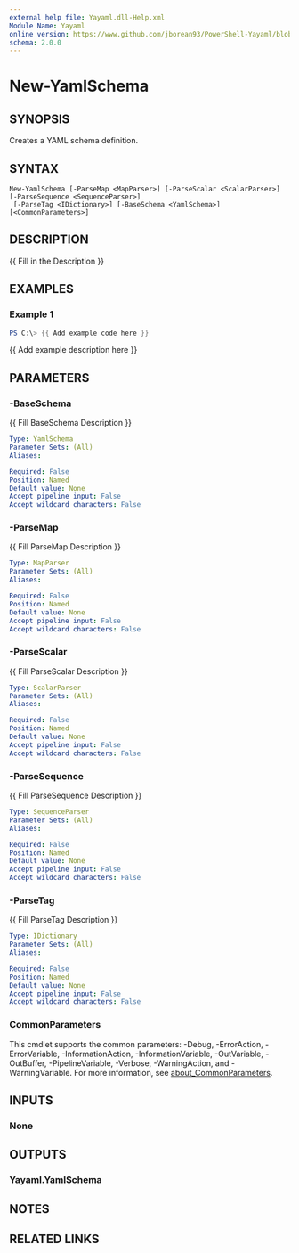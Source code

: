 ```yaml
---
external help file: Yayaml.dll-Help.xml
Module Name: Yayaml
online version: https://www.github.com/jborean93/PowerShell-Yayaml/blob/main/docs/en-US/New-YamlSchema.md
schema: 2.0.0
---
```


# New-YamlSchema

## SYNOPSIS
Creates a YAML schema definition.

## SYNTAX

```
New-YamlSchema [-ParseMap <MapParser>] [-ParseScalar <ScalarParser>] [-ParseSequence <SequenceParser>]
 [-ParseTag <IDictionary>] [-BaseSchema <YamlSchema>] [<CommonParameters>]
```

## DESCRIPTION
{{ Fill in the Description }}

## EXAMPLES

### Example 1
```powershell
PS C:\> {{ Add example code here }}
```

{{ Add example description here }}

## PARAMETERS

### -BaseSchema
{{ Fill BaseSchema Description }}

```yaml
Type: YamlSchema
Parameter Sets: (All)
Aliases:

Required: False
Position: Named
Default value: None
Accept pipeline input: False
Accept wildcard characters: False
```

### -ParseMap
{{ Fill ParseMap Description }}

```yaml
Type: MapParser
Parameter Sets: (All)
Aliases:

Required: False
Position: Named
Default value: None
Accept pipeline input: False
Accept wildcard characters: False
```

### -ParseScalar
{{ Fill ParseScalar Description }}

```yaml
Type: ScalarParser
Parameter Sets: (All)
Aliases:

Required: False
Position: Named
Default value: None
Accept pipeline input: False
Accept wildcard characters: False
```

### -ParseSequence
{{ Fill ParseSequence Description }}

```yaml
Type: SequenceParser
Parameter Sets: (All)
Aliases:

Required: False
Position: Named
Default value: None
Accept pipeline input: False
Accept wildcard characters: False
```

### -ParseTag
{{ Fill ParseTag Description }}

```yaml
Type: IDictionary
Parameter Sets: (All)
Aliases:

Required: False
Position: Named
Default value: None
Accept pipeline input: False
Accept wildcard characters: False
```

### CommonParameters
This cmdlet supports the common parameters: -Debug, -ErrorAction, -ErrorVariable, -InformationAction, -InformationVariable, -OutVariable, -OutBuffer, -PipelineVariable, -Verbose, -WarningAction, and -WarningVariable. For more information, see [about_CommonParameters](http://go.microsoft.com/fwlink/?LinkID=113216).

## INPUTS

### None
## OUTPUTS

### Yayaml.YamlSchema
## NOTES

## RELATED LINKS
